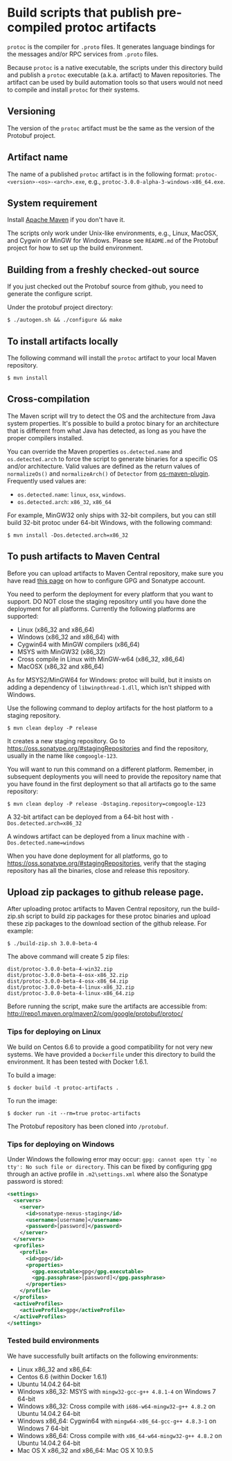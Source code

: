 # Build scripts that publish pre-compiled protoc artifacts
``protoc`` is the compiler for ``.proto`` files. It generates language bindings
for the messages and/or RPC services from ``.proto`` files.

Because ``protoc`` is a native executable, the scripts under this directory
build and publish a ``protoc`` executable (a.k.a. artifact) to Maven
repositories. The artifact can be used by build automation tools so that users
would not need to compile and install ``protoc`` for their systems.

## Versioning
The version of the ``protoc`` artifact must be the same as the version of the
Protobuf project.

## Artifact name
The name of a published ``protoc`` artifact is in the following format:
``protoc-<version>-<os>-<arch>.exe``, e.g., ``protoc-3.0.0-alpha-3-windows-x86_64.exe``.

## System requirement
Install [Apache Maven](http://maven.apache.org/) if you don't have it.

The scripts only work under Unix-like environments, e.g., Linux, MacOSX, and
Cygwin or MinGW for Windows. Please see ``README.md`` of the Protobuf project
for how to set up the build environment.

## Building from a freshly checked-out source

If you just checked out the Protobuf source from github, you need to
generate the configure script.

Under the protobuf project directory:

```
$ ./autogen.sh && ./configure && make
```

## To install artifacts locally
The following command will install the ``protoc`` artifact to your local Maven repository.
```
$ mvn install
```

## Cross-compilation
The Maven script will try to detect the OS and the architecture from Java
system properties. It's possible to build a protoc binary for an architecture
that is different from what Java has detected, as long as you have the proper
compilers installed.

You can override the Maven properties ``os.detected.name`` and
``os.detected.arch`` to force the script to generate binaries for a specific OS
and/or architecture. Valid values are defined as the return values of
``normalizeOs()`` and ``normalizeArch()`` of ``Detector`` from
[os-maven-plugin](https://github.com/trustin/os-maven-plugin/blob/master/src/main/java/kr/motd/maven/os/Detector.java).
Frequently used values are:
- ``os.detected.name``: ``linux``, ``osx``, ``windows``.
- ``os.detected.arch``: ``x86_32``, ``x86_64``

For example, MinGW32 only ships with 32-bit compilers, but you can still build
32-bit protoc under 64-bit Windows, with the following command:
```
$ mvn install -Dos.detected.arch=x86_32
```

## To push artifacts to Maven Central
Before you can upload artifacts to Maven Central repository, make sure you have
read [this page](http://central.sonatype.org/pages/apache-maven.html) on how to
configure GPG and Sonatype account.

You need to perform the deployment for every platform that you want to
support. DO NOT close the staging repository until you have done the
deployment for all platforms. Currently the following platforms are supported:
- Linux (x86_32 and x86_64)
- Windows (x86_32 and x86_64) with
 - Cygwin64 with MinGW compilers (x86_64)
 - MSYS with MinGW32 (x86_32)
 - Cross compile in Linux with MinGW-w64 (x86_32, x86_64)
- MacOSX (x86_32 and x86_64)

As for MSYS2/MinGW64 for Windows: protoc will build, but it insists on
adding a dependency of `libwinpthread-1.dll`, which isn't shipped with
Windows.

Use the following command to deploy artifacts for the host platform to a
staging repository.
```
$ mvn clean deploy -P release
```
It creates a new staging repository. Go to
https://oss.sonatype.org/#stagingRepositories and find the repository, usually
in the name like ``comgoogle-123``.

You will want to run this command on a different platform. Remember, in
subsequent deployments you will need to provide the repository name that you
have found in the first deployment so that all artifacts go to the same
repository:
```
$ mvn clean deploy -P release -Dstaging.repository=comgoogle-123
```

A 32-bit artifact can be deployed from a 64-bit host with
``-Dos.detected.arch=x86_32``

A windows artifact can be deployed from a linux machine with
``-Dos.detected.name=windows``

When you have done deployment for all platforms, go to
https://oss.sonatype.org/#stagingRepositories, verify that the staging
repository has all the binaries, close and release this repository.

## Upload zip packages to github release page.
After uploading protoc artifacts to Maven Central repository, run the
build-zip.sh script to build zip packages for these protoc binaries
and upload these zip packages to the download section of the github
release. For example:
```
$ ./build-zip.sh 3.0.0-beta-4
```
The above command will create 5 zip files:
```
dist/protoc-3.0.0-beta-4-win32.zip
dist/protoc-3.0.0-beta-4-osx-x86_32.zip
dist/protoc-3.0.0-beta-4-osx-x86_64.zip
dist/protoc-3.0.0-beta-4-linux-x86_32.zip
dist/protoc-3.0.0-beta-4-linux-x86_64.zip
```
Before running the script, make sure the artifacts are accessible from:
http://repo1.maven.org/maven2/com/google/protobuf/protoc/

### Tips for deploying on Linux
We build on Centos 6.6 to provide a good compatibility for not very new
systems. We have provided a ``Dockerfile`` under this directory to build the
environment. It has been tested with Docker 1.6.1.

To build a image:
```
$ docker build -t protoc-artifacts .
```

To run the image:
```
$ docker run -it --rm=true protoc-artifacts
```

The Protobuf repository has been cloned into ``/protobuf``.

### Tips for deploying on Windows
Under Windows the following error may occur: ``gpg: cannot open tty `no tty':
No such file or directory``. This can be fixed by configuring gpg through an
active profile in ``.m2\settings.xml`` where also the Sonatype password is
stored:
```xml
<settings>
  <servers>
    <server>
      <id>sonatype-nexus-staging</id>
      <username>[username]</username>
      <password>[password]</password>
    </server>
  </servers>
  <profiles>
    <profile>
      <id>gpg</id>
      <properties>
        <gpg.executable>gpg</gpg.executable>
        <gpg.passphrase>[password]</gpg.passphrase>
      </properties>
    </profile>
  </profiles>
  <activeProfiles>
    <activeProfile>gpg</activeProfile>
  </activeProfiles>
</settings>
```

### Tested build environments
We have successfully built artifacts on the following environments:
- Linux x86_32 and x86_64:
 - Centos 6.6 (within Docker 1.6.1)
 - Ubuntu 14.04.2 64-bit
- Windows x86_32: MSYS with ``mingw32-gcc-g++ 4.8.1-4`` on Windows 7 64-bit
- Windows x86_32: Cross compile with ``i686-w64-mingw32-g++ 4.8.2`` on Ubuntu 14.04.2 64-bit
- Windows x86_64: Cygwin64 with ``mingw64-x86_64-gcc-g++ 4.8.3-1`` on Windows 7 64-bit
- Windows x86_64: Cross compile with ``x86_64-w64-mingw32-g++ 4.8.2`` on Ubuntu 14.04.2 64-bit
- Mac OS X x86_32 and x86_64: Mac OS X 10.9.5
